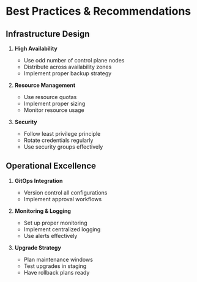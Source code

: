 # Best Practices & Recommendations

<div class="grid grid-cols-2 gap-4 text-sm">
<div>

## Infrastructure Design

<v-clicks>

1. **High Availability**
   - Use odd number of control plane nodes
   - Distribute across availability zones
   - Implement proper backup strategy

2. **Resource Management**
   - Use resource quotas
   - Implement proper sizing
   - Monitor resource usage

3. **Security**
   - Follow least privilege principle
   - Rotate credentials regularly
   - Use security groups effectively

</v-clicks>

</div>
<div>

## Operational Excellence

<v-clicks>

1. **GitOps Integration**
   - Version control all configurations
   - Implement approval workflows

2. **Monitoring & Logging**
   - Set up proper monitoring
   - Implement centralized logging
   - Use alerts effectively

3. **Upgrade Strategy**
   - Plan maintenance windows
   - Test upgrades in staging
   - Have rollback plans ready

</v-clicks>

</div>
</div> 